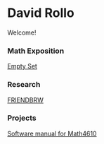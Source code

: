 # David Rollo

Welcome!

### Math Exposition

[Empty Set](writing/emptySet.md)

### Research

[FRIENDBRW](https://github.com/PolloRollo/FRIENDBRW)

### Projects

[Software manual for Math4610](softwareManual/SoftwareManual.md)

